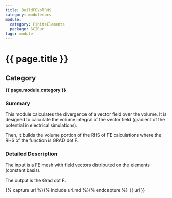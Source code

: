 ```yaml
---
title: BuildFEVolRHS
category: moduledocs
module:
  category: FiniteElements
  package: SCIRun
tags: module
---
```


# {{ page.title }}

## Category

**{{ page.module.category }}**

### Summary

This module calculates the divergence of a vector field over the volume. It is designed to calculate the volume integral of the vector field (gradient of the potential in electrical simulations).

Then, it builds the volume portion of the RHS of FE calculations where the RHS of the function is GRAD dot F.

### Detailed Description

The input is a FE mesh with field vectors distributed on the elements (constant basis). 

The output is the Grad dot F.

{% capture url %}{% include url.md %}{% endcapture %}
{{ url }}
